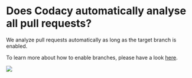 # Does Codacy automatically analyse all pull requests?

We analyze pull requests automatically as long as the target branch is enabled.

To learn more about how to enable branches, please have a look [here](https://support.codacy.com/hc/en-us/articles/207280019-Managing-Branches).

![](https://support.codacy.com/hc/en-us/article_attachments/209372029/Screen_Shot_2016-12-06_at_17.37.13.png)
